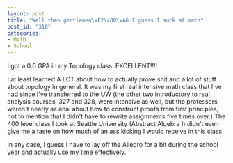 ```yaml
--- 
layout: post
title: "Well then gentlemen\xE2\x80\xA6 I guess I suck at math"
post_id: "310"
categories:
- Math
- School
---
```

I got a 0.0 GPA in my Topology class.  EXCELLENT!!!!

I at least learned A LOT about how to actually prove shit and a lot of stuff about topology in general.  It was my first real intensive math class that I've had since I've transferred to the UW (the other two introductory to real analysis courses, 327 and 328, were intensive as well, but the professors weren't nearly as anal about how to construct proofs from first principles, not to mention that I didn't have to rewrite assignments five times over.)  The 400 level class I took at Seattle University (Abstract Algebra I) didn't even give me a taste on how much of an ass kicking I would receive in this class.

In any case, I guess I have to lay off the Allegro for a bit during the school year and actually use my time effectively.
